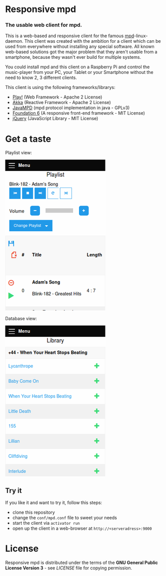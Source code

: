 # Responsive mpd
### The usable web client for mpd.

This is a web-based and responsive client for the famous [mpd](http://www.musicpd.org/)-linux-daemon. This client was created with the ambition for a client which can be used from everywhere without installing any special software. All known web-based solutions got the major problem that they aren't usable from a smartphone, because they wasn't ever build for multiple systems.

You could install mpd and this client on a Raspberry Pi and control the music-player from your PC, your Tablet or your Smartphone without the need to know 2, 3 different clients.

This client is using the following frameworks/librarys:
- [Play!](https://www.playframework.com/)
(Web Framework - Apache 2 License)
- [Akka](http://akka.io/)
(Reactive Framework - Apache 2 License)
- [JavaMPD](http://www.thejavashop.net/javampd/)
(mpd protocol implementation in java - GPLv3)
- [Foundation 6](http://foundation.zurb.com/sites)
(A responsive front-end framework - MIT License)
- [jQuery](https://jquery.com/)
(JavaScript Library - MIT License)

# Get a taste
Playlist view:

![Playlist](doc/img/playlist.png)

Database view:

![Database](doc/img/lib.png)

## Try it
If you like it and want to try it, follow this steps:
- clone this repository
- change the ```conf/mpd.conf``` file to sweet your needs
- start the client via ```activator run```
- open up the client in a web-browser at ```http://<serveradress>:9000```

# License
Responsive mpd is distributed under the terms of the
__GNU General Public License Version 3__ -
see *LICENSE* file for copying permission.
